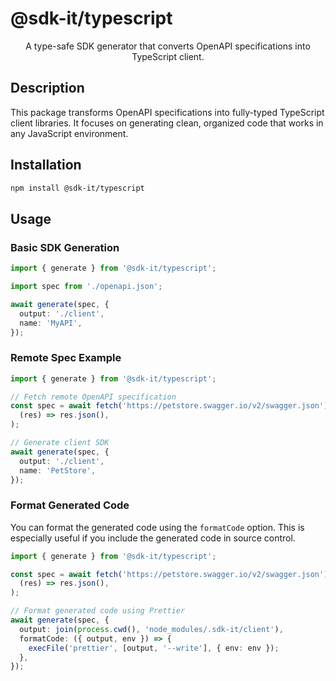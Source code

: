 # @sdk-it/typescript

<p align="center">A type-safe SDK generator that converts OpenAPI specifications into TypeScript client.</p>

## Description

This package transforms OpenAPI specifications into fully-typed TypeScript client libraries. It focuses on generating clean, organized code that works in any JavaScript environment.

## Installation

```bash
npm install @sdk-it/typescript
```

## Usage

### Basic SDK Generation

```typescript
import { generate } from '@sdk-it/typescript';

import spec from './openapi.json';

await generate(spec, {
  output: './client',
  name: 'MyAPI',
});
```

### Remote Spec Example

```typescript
import { generate } from '@sdk-it/typescript';

// Fetch remote OpenAPI specification
const spec = await fetch('https://petstore.swagger.io/v2/swagger.json').then(
  (res) => res.json(),
);

// Generate client SDK
await generate(spec, {
  output: './client',
  name: 'PetStore',
});
```

### Format Generated Code

You can format the generated code using the `formatCode` option. This is especially useful if you include the generated code in source control.

```typescript
import { generate } from '@sdk-it/typescript';

const spec = await fetch('https://petstore.swagger.io/v2/swagger.json').then(
  (res) => res.json(),
);

// Format generated code using Prettier
await generate(spec, {
  output: join(process.cwd(), 'node_modules/.sdk-it/client'),
  formatCode: ({ output, env }) => {
    execFile('prettier', [output, '--write'], { env: env });
  },
});
```
